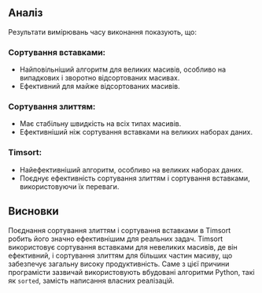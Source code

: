 ## Аналіз

Результати вимірювань часу виконання показують, що:

### Сортування вставками:
- Найповільніший алгоритм для великих масивів, особливо на випадкових і зворотно відсортованих масивах.
- Ефективний для майже відсортованих масивів.

### Сортування злиттям:
- Має стабільну швидкість на всіх типах масивів.
- Ефективніший ніж сортування вставками на великих наборах даних.

### Timsort:
- Найефективніший алгоритм, особливо на великих наборах даних.
- Поєднує ефективність сортування злиттям і сортування вставками, використовуючи їх переваги.

## Висновки

Поєднання сортування злиттям і сортування вставками в Timsort робить його значно ефективнішим для реальних задач. Timsort використовує сортування вставками для невеликих масивів, де він ефективний, і сортування злиттям для більших частин масиву, що забезпечує загальну високу продуктивність. Саме з цієї причини програмісти зазвичай використовують вбудовані алгоритми Python, такі як `sorted`, замість написання власних реалізацій.
